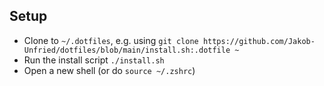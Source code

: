 ## Setup

- Clone to `~/.dotfiles`, e.g. using `git clone https://github.com/Jakob-Unfried/dotfiles/blob/main/install.sh:.dotfile ~`
- Run the install script `./install.sh`
- Open a new shell (or do `source ~/.zshrc`)
